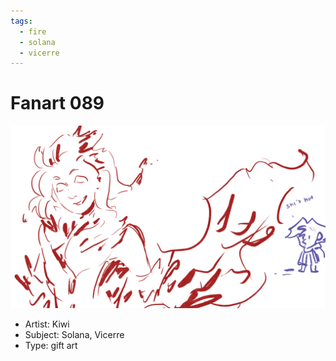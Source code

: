 ```yaml
---
tags:
  - fire
  - solana
  - vicerre
---
```


# Fanart 089

<img src="assets/2025-06-20_fanimage-158.png">

- Artist: Kiwi
- Subject: Solana, Vicerre
- Type: gift art
